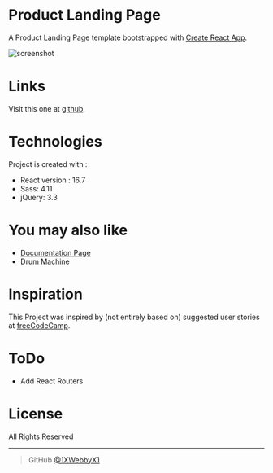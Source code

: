# Product Landing Page
A Product Landing Page template bootstrapped with [Create React App](https://github.com/facebook/create-react-app).

![screenshot](https://i.ibb.co/v3C4qW3/2011965-VVv-Gdw-small-9be0de7e-2c70-4644-a83b-1723cfe7d340-1.png)

# Links
Visit this one at [github](https://1xwebbyx1.github.io/landing-page/).

# Technologies
Project is created with :
- React version : 16.7
- Sass: 4.11
- jQuery: 3.3

# You may also like
- [Documentation Page](https://github.com/1XWebbyX1/react-documentation-page)
- [Drum Machine](https://github.com/1XWebbyX1/electric-drums-pwa)


# Inspiration

This Project was inspired by (not entirely based on) suggested  user stories  at [freeCodeCamp](https://learn.freecodecamp.org/responsive-web-design/responsive-web-design-projects/build-a-product-landing-page).

# ToDo
- Add React Routers

# License

All Rights Reserved

---


> GitHub [@1XWebbyX1](https://github.com/1XWebbyX1)
